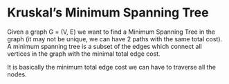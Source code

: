 # Kruskal’s Minimum Spanning Tree

Given a graph G = (V, E) we want to find a Minimum Spanning Tree in the graph (it may not be unique, we can have 2 paths with the same total cost). A minimum spanning tree is a subset of the edges which connect all vertices in the graph with the minimal total edge cost.

It is basically the minimum total edge cost we can have to traverse all the nodes.
